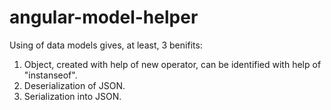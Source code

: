 # angular-model-helper

Using of data models gives, at least, 3 benifits:
1) Object, created with help of new operator, can be identified with help of "instanseof".
2) Deserialization of JSON.
3) Serialization into JSON.

